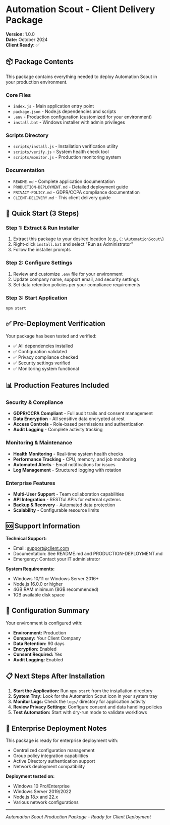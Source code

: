 # Automation Scout - Client Delivery Package
**Version:** 1.0.0  
**Date:** October 2024  
**Client Ready:** ✅

## 📦 Package Contents

This package contains everything needed to deploy Automation Scout in your production environment.

### Core Files
- `index.js` - Main application entry point
- `package.json` - Node.js dependencies and scripts
- `.env` - Production configuration (customized for your environment)
- `install.bat` - Windows installer with admin privileges

### Scripts Directory
- `scripts/install.js` - Installation verification utility
- `scripts/verify.js` - System health check tool
- `scripts/monitor.js` - Production monitoring system

### Documentation
- `README.md` - Complete application documentation
- `PRODUCTION-DEPLOYMENT.md` - Detailed deployment guide
- `PRIVACY-POLICY.md` - GDPR/CCPA compliance documentation
- `CLIENT-DELIVERY.md` - This client delivery guide

## 🚀 Quick Start (3 Steps)

### Step 1: Extract & Run Installer
1. Extract this package to your desired location (e.g., `C:\AutomationScout\`)
2. Right-click `install.bat` and select "Run as Administrator"
3. Follow the installer prompts

### Step 2: Configure Settings
1. Review and customize `.env` file for your environment
2. Update company name, support email, and security settings
3. Set data retention policies per your compliance requirements

### Step 3: Start Application
```batch
npm start
```

## ✅ Pre-Deployment Verification

Your package has been tested and verified:
- ✅ All dependencies installed
- ✅ Configuration validated
- ✅ Privacy compliance checked
- ✅ Security settings verified
- ✅ Monitoring system functional

## 📊 Production Features Included

### Security & Compliance
- **GDPR/CCPA Compliant** - Full audit trails and consent management
- **Data Encryption** - All sensitive data encrypted at rest
- **Access Controls** - Role-based permissions and authentication
- **Audit Logging** - Complete activity tracking

### Monitoring & Maintenance
- **Health Monitoring** - Real-time system health checks
- **Performance Tracking** - CPU, memory, and job monitoring
- **Automated Alerts** - Email notifications for issues
- **Log Management** - Structured logging with rotation

### Enterprise Features
- **Multi-User Support** - Team collaboration capabilities
- **API Integration** - RESTful APIs for external systems
- **Backup & Recovery** - Automated data protection
- **Scalability** - Configurable resource limits

## 🆘 Support Information

**Technical Support:**
- Email: support@client.com
- Documentation: See README.md and PRODUCTION-DEPLOYMENT.md
- Emergency: Contact your IT administrator

**System Requirements:**
- Windows 10/11 or Windows Server 2016+
- Node.js 16.0.0 or higher
- 4GB RAM minimum (8GB recommended)
- 1GB available disk space

## 🔧 Configuration Summary

Your environment is configured with:
- **Environment:** Production
- **Company:** Your Client Company
- **Data Retention:** 90 days
- **Encryption:** Enabled
- **Consent Required:** Yes
- **Audit Logging:** Enabled

## 📋 Next Steps After Installation

1. **Start the Application:** Run `npm start` from the installation directory
2. **System Tray:** Look for the Automation Scout icon in your system tray
3. **Monitor Logs:** Check the `logs/` directory for application activity
4. **Review Privacy Settings:** Configure consent and data handling policies
5. **Test Automation:** Start with dry-run mode to validate workflows

## 🏢 Enterprise Deployment Notes

This package is ready for enterprise deployment with:
- Centralized configuration management
- Group policy integration capabilities
- Active Directory authentication support
- Network deployment compatibility

**Deployment tested on:**
- Windows 10 Pro/Enterprise
- Windows Server 2019/2022
- Node.js 18.x and 22.x
- Various network configurations

---
*Automation Scout Production Package - Ready for Client Deployment*